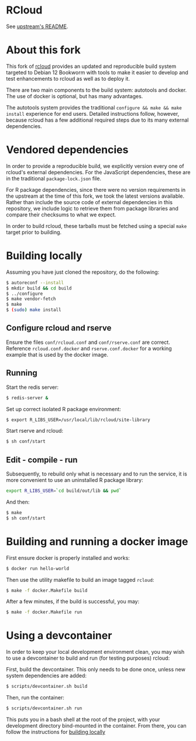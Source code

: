 # RCloud

See [upstream's README](README-upstream.md).

# About this fork

This fork of [rcloud](https://github.com/att/rcloud) provides an
updated and reproducible build system targeted to Debian 12 Bookworm
with tools to make it easier to develop and test enhancements to
rcloud as well as to deploy it.

There are two main components to the build system: autotools and
docker. The use of docker is optional, but has many advantages.

The autotools system provides the traditional `configure && make &&
make install` experience for end users. Detailed instructions follow,
however, because rcloud has a few additional required steps due to its
many external dependencies.

# Vendored dependencies

In order to provide a reproducible build, we explicitly version every
one of rcloud's external dependencies. For the JavaScript
dependencies, these are in the traditional `package-lock.json` file.

For R package dependencies, since there were no version requirements
in the upstream at the time of this fork, we took the latest versions
available. Rather than include the source code of external
dependencies in this repository, we include logic to retrieve them
from package libraries and compare their checksums to what we expect.

In order to build rcloud, these tarballs must be fetched using a
special `make` target prior to building.

# Building locally

Assuming you have just cloned the repository, do the following:

```sh
$ autoreconf --install
$ mkdir build && cd build
$ ../configure
$ make vendor-fetch
$ make
$ (sudo) make install
```

## Configure rcloud and rserve

Ensure the files `conf/rcloud.conf` and `conf/rserve.conf` are
correct. Reference `rcloud.conf.docker` and `rserve.conf.docker` for a
working example that is used by the docker image.

## Running

Start the redis server:

```sh
$ redis-server &
```

Set up correct isolated R package environment:

```sh
$ export R_LIBS_USER=/usr/local/lib/rcloud/site-library
```

Start rserve and rcloud:

```sh
$ sh conf/start
```

## Edit - compile - run

Subsequently, to rebuild only what is necessary and to run the
service, it is more convenient to use an uninstalled R package
library:

```sh
export R_LIBS_USER=`cd build/out/lib && pwd`
```

And then:

```sh
$ make
$ sh conf/start
```


# Building and running a docker image

First ensure docker is properly installed and works:

```sh
$ docker run hello-world
```

Then use the utility makefile to build an image tagged `rcloud`:
```sh
$ make -f docker.Makefile build
```

After a few minutes, if the build is successful, you may:
```sh
$ make -f docker.Makefile run
```

# Using a devcontainer

In order to keep your local development environment clean, you may
wish to use a devcontainer to build and run (for testing purposes)
rcloud:

First, build the devcontainer. This only needs to be done once, unless
new system dependencies are added:
```sh
$ scripts/devcontainer.sh build
```

Then, run the container:

```sh
$ scripts/devcontainer.sh run
```

This puts you in a bash shell at the root of the project, with your
development directory bind-mounted in the container. From there, you
can follow the instructions for [building locally](#building-locally)
